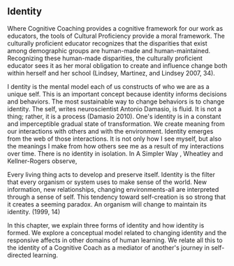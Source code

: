 ## Identity

Where Cognitive Coaching provides a cognitive framework for our work as educators, the tools of Cultural Proficiency provide a moral framework. The culturally proficient educator recognizes that the disparities that exist among demographic groups are human-made and human-maintained. Recognizing these human-made disparities, the culturally proficient educator sees it as her moral obligation to create and influence change both within herself and her school (Lindsey, Martinez, and Lindsey 2007, 34).

I dentity is the mental model each of us constructs of who we are as a unique self. This is an important concept because identity informs decisions and behaviors. The most sustainable way to change behaviors is to change identity. The self, writes neuroscientist Antonio Damasio, is fluid. It is not a thing; rather, it is a process (Damasio 2010). One's identity is in a constant and imperceptible gradual state of transformation. We create meaning from our interactions with others and with the environment. Identity emerges from the web of those interactions. It is not only how I see myself, but also the meanings I make from how others see me as a result of my interactions over time. There is no identity in isolation. In A Simpler Way , Wheatley and Kellner-Rogers observe,

Every living thing acts to develop and preserve itself. Identity is the filter that every organism or system uses to make sense of the world. New information, new relationships, changing environments-all are interpreted through a sense of self. This tendency toward self-creation is so strong that it creates a seeming paradox. An organism will change to maintain its identity. (1999, 14)

In this chapter, we explain three forms of identity and how identity is formed. We explore a conceptual model related to changing identity and the responsive affects in other domains of human learning. We relate all this to the identity of a Cognitive Coach as a mediator of another's journey in self-directed learning.